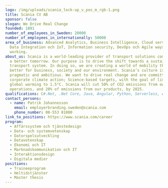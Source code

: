 ```yaml
---
logo: /img/uploads/scania_lock-up_v_pos_m_rgb-1.png
title: Scania CV AB
sponsor: false
slogan: We Drive Real Change
founded: 1891
number_of_employees_in_Sweden: 20000
number_of_employees_in_internationally: 50000
area_of_business: Advanced Analytics, Business Intelligence, Cloud services,
  Data Integration och IoT, Information security, DevOps och Agile ways of
  working.
about_us: Scania is a world-leading provider of transport solutions committed to
  a better tomorrow. Our purpose is to drive the shift towards a sustainable
  transport system. In doing so, we are creating a world of mobility that’s
  better for business, society and our environment. Scania’s culture is both
  pragmatic and ambitious. We want to drive real change and are committed to the
  corporate climate action; Science-based targets, with the goal of limiting
  global warming to 1.5°C. Scania will cut 50% of CO2 emissions from own
  operations, and 20% of emissions from our products, by 2025.
qualifications: C#.Net, .Net Core, Java, Angular, Python, Serverless, AWS
contact_persons:
  - name: Patrik Johannesson
    email: employerbranding.sweden@scania.com
    phone_number: 08-553 81000
link_to_positions: https://www.scania.com/career
program:
  - Affärssystem och tjänstedesign
  - Data- och systemvetenskap
  - Datorspelsutveckling
  - Datavetenskap
  - Ekonomi och IT
  - Marknadskommunikation och IT
  - Interaktionsdesign
  - Digitala medier
positions:
  - Traineeprogram
  - Heltidstjänster
  - Master thesis
---
```

